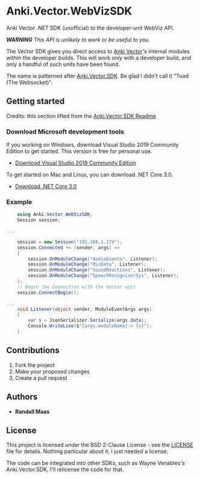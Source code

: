 # Anki.Vector.WebVizSDK
Anki Vector .NET SDK (unofficial) to the developer-unit WebViz API.

*__WARNING__  This API is unlikely to work or be useful to you.*

The Vector SDK gives you direct access to [Anki Vector](https://www.anki.com/en-us/vector)'s internal modules within the developer builds.  This will work *only* with a developer build, and only a handful of such units have been found.

The name is patterned after [Anki.Vector.SDK](https://github.com/codaris/Anki.Vector.SDK/).
Be glad I didn't call it "Toad (The Websocket)".

## Getting started
Credits: this section lifted from the [Anki.Vector.SDK Readme](https://github.com/codaris/Anki.Vector.SDK/blob/master/README.md)

### Download Microsoft development tools

If you working on Windows, download Visual Studio 2019 Community Edition to get started.  This version is free for personal use.

* [Download Visual Studio 2019 Community Edition](https://visualstudio.microsoft.com/thank-you-downloading-visual-studio/?sku=Community)

To get started on Mac and Linux, you can download .NET Core 3.0.  

* [Download .NET Core 3.0](https://dotnet.microsoft.com/download/dotnet-core/3.0)

### Example

```csharp
    using Anki.Vector.WebVizSDK;
    Session session;

...

    session = new Session("192.168.1.179");
    session.Connected += (sender, args) =>
    {
        session.OnModuleChange("AudioEvents", Listener);
        session.OnModuleChange("MicData", Listener);
        session.OnModuleChange("SoundReactions", Listener);
        session.OnModuleChange("SpeechRecognizerSys", Listener);
    };
    // Begin the Connection with the Vector unit
    session.ConnectBegin();

...
    void Listener(object sender, ModuleEventArgs args)
    {
        var s = JsonSerializer.Serialize(args.data);
        Console.WriteLine($"{args.moduleName}-> {s}");
    }
```

## Contributions

1. Fork the project
2. Make your proposed changes
3. Create a pull request

## Authors

* **Randall Maas** 

## License

This project is licensed under the BSD 2-Clause License - see the [LICENSE](LICENSE) file for details.  Nothing particular about it; I just needed a license.

The code can be integrated into other SDKs, such as Wayne Venables's Anki.Vector.SDK, I'll relicense the code for that.  
